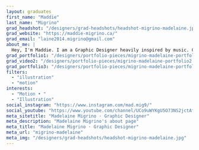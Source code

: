 ```yaml
---
layout: graduates
first_name: "Maddie"
last_name: "Migrino"
grad_headshot: "/designers/grad-headshots/headshot-migrino-madelaine.jpg"
grad_website: "https://maddie-migrino.ca/"
grad_email: "laine2014.migrino@gmail.com"
about_me: |
  Hey, I'm Maddie. I am a Graphic Designer heavily inspired by music. Check out my motion graphics and illustrations on my website, maddie-migrino.ca, or on YouTube (MADesigns).
grad_portfolio1: "/designers/portfolio-pieces/migrino-madelaine-portfolio1.jpg"
grad_video2: "/designers/portfolio-pieces/migrino-madelaine-portfolio2.mp4"
grad_portfolio3: "/designers/portfolio-pieces/migrino-madelaine-portfolio3.jpg"
filters:
  - "illustration"
  - "motion"
interests:
  - "Motion • "
  - "Illustration"
social_instagram: "https://www.instagram.com/mad.mig9/"
social_youtube: "https://www.youtube.com/channel/UCo9uWYKgU5O73NS2jctAfpw/featured"
meta_sitetitle: "Madelaine Migrino · Graphic Designer"
meta_description: "Madelaine Migrino's about page"
meta_title: "Madelaine Migrino · Graphic Designer"
meta_url: "migrino-madelaine"
meta_img: "/designers/grad-headshots/headshot-migrino-madelaine.jpg"
---
```

